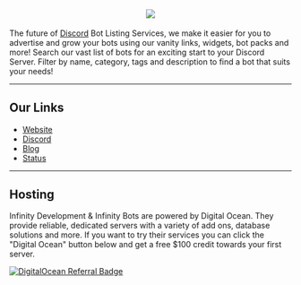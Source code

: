 <h2 align='center'>
  <img src="https://pbs.twimg.com/profile_banners/1365471907001237510/1653174132/1500x500" />
  <br> 
</h2>
<p>
The future of <a href="https://discord.com">Discord</a> Bot Listing Services, we make it easier for you to advertise and grow your bots using our vanity links, widgets, bot packs and more! Search our vast list of bots for an exciting start to your Discord Server. Filter by name, category, tags and description to find a bot that suits your needs!
</p>

<hr>

<h2>
  Our Links
</h2>

<ul>
  <li><a href="https://infinitybots.gg">Website</a></li>
  <li><a href="https://infinitybots.gg/discord">Discord</a></li>
  <li><a href="https://blog.botlist.app">Blog</a></li>
  <li><a href="https://status.botlist.site">Status</a></li>
</ul>

<hr>

<h2>
  Hosting
</h2>

<p>
  Infinity Development & Infinity Bots are powered by Digital Ocean. They provide reliable, dedicated servers
  with a variety of add ons, database solutions and more. If you want to try their services you can click the "Digital Ocean" button
  below and get a free $100 credit towards your first server.
</p>

[![DigitalOcean Referral Badge](https://web-platforms.sfo2.cdn.digitaloceanspaces.com/WWW/Badge%201.svg)](https://www.digitalocean.com/?refcode=a6b81cde8d44&utm_campaign=Referral_Invite&utm_medium=Referral_Program&utm_source=badge)
